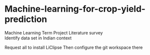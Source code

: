 # Machine-learning-for-crop-yield-prediction
Machine Learning Term Project
Literature survey		
Identify data set in Indian context

Request all to install LiClipse
Then configure the git workspace there
